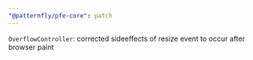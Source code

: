 ```yaml
---
"@patternfly/pfe-core": patch
---
```


`OverflowController`: corrected sideeffects of resize event to occur after browser paint
